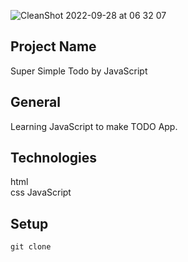 ![CleanShot 2022-09-28 at 06 32 07](https://user-images.githubusercontent.com/76928095/192639696-5f839a19-d2f8-4a1c-842c-dead9f2e4061.gif)

## Project Name
Super Simple Todo by JavaScript

## General
Learning JavaScript to make TODO App.

## Technologies
html  
css 
JavaScript

## Setup
```
git clone
```
